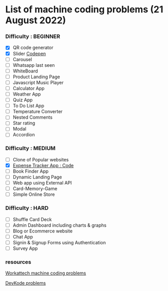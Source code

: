 
# List of machine coding problems (21 August 2022)

### Difficulty : BEGINNER

- [x]   QR code generator
- [x]   Slider [Codepen](https://codepen.io/pujarini/pen/YzaoNdg)
- [ ]  Carousel
- [ ]  Whatsapp last seen
- [ ]  WhiteBoard
- [ ]  Product Landing Page
- [ ]  Javascript Music Player
- [ ] Calculator App
- [ ]  Weather App
- [ ]  Quiz App
- [ ]  To Do List App
- [ ]  Temperature Converter
- [ ]  Nested Comments
- [ ]  Star rating
- [ ]  Modal
- [ ]  Accordion
### Difficulty : MEDIUM
- [ ] Clone of Popular websites
- [x] [Expense Tracker App : Code](https://github.com/Pujarini/js-expense-tracker/tree/master)
- [ ] Book Finder App
- [ ] Dynamic Landing Page
- [ ] Web app using External API
- [ ] Card-Memory-Game
- [ ] Simple Online Store
### Difficulty : HARD
- [ ] Shuffle Card Deck
- [ ] Admin Dashboard including charts & graphs
- [ ] Blog or Ecommerce website
- [ ] Chat App
- [ ] Signin & Signup Forms using Authentication
- [ ] Survey App

### resources

[Workattech machine coding problems](https://workat.tech/machine-coding/article/how-to-practice-for-machine-coding-kp0oj3sw2jca)

[DevKode problems](https://workat.tech/machine-coding/article/how-to-practice-for-machine-coding-kp0oj3sw2jca)






